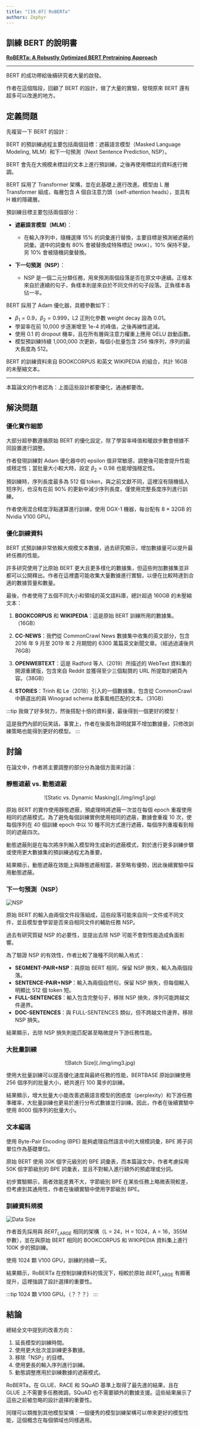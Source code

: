 ```yaml
---
title: "[19.07] RoBERTa"
authors: Zephyr
---
```


## 訓練 BERT 的說明書

[**RoBERTa: A Robustly Optimized BERT Pretraining Approach**](https://arxiv.org/abs/1907.11692)

---

BERT 的成功帶給後續研究者大量的啟發。

作者在這個階段，回顧了 BERT 的設計，做了大量的實驗，發現原來 BERT 還有超多可以改進的地方。

## 定義問題

先複習一下 BERT 的設計：

BERT 的預訓練過程主要包括兩個目標：遮蔽語言模型（Masked Language Modeling, MLM）和下一句預測（Next Sentence Prediction, NSP）。

BERT 會先在大規模未標註的文本上進行預訓練，之後再使用標註的資料進行微調。

BERT 採用了 Transformer 架構，並在此基礎上進行改進。模型由 L 層 Transformer 組成，每層包含 A 個自注意力頭（self-attention heads），並具有 H 維的隱藏層。

預訓練目標主要包括兩個部分：

- **遮蔽語言模型（MLM）**：

  - 在輸入序列中，隨機選擇 15% 的詞彙進行替換，主要目標是預測被遮蔽的詞彙。選中的詞彙有 80% 會被替換成特殊標記 `[MASK]`，10% 保持不變，另 10% 會被隨機詞彙替換。

- **下一句預測（NSP）**：
  - NSP 是一個二元分類任務，用來預測兩個段落是否在原文中連續。正樣本來自於連續的句子，負樣本則是來自於不同文件的句子段落。正負樣本各佔一半。

BERT 採用了 Adam 優化器，具體參數如下：

- $\beta_1 = 0.9$，$\beta_2 = 0.999$，L2 正則化參數 weight decay 設為 0.01。
- 學習率在前 10,000 步逐漸增至 1e-4 的峰值，之後再線性遞減。
- 使用 0.1 的 dropout 機率，且在所有層與注意力權重上應用 GELU 啟動函數。
- 模型預訓練持續 1,000,000 次更新，每個小批量包含 256 條序列，序列的最大長度為 512。

BERT 的訓練資料來自 BOOKCORPUS 和英文 WIKIPEDIA 的組合，共計 16GB 的未壓縮文本。

---

本篇論文的作者認為：上面這些設計都要優化，通通都要改。

## 解決問題

### 優化實作細節

大部分超參數遵循原始 BERT 的優化設定，除了學習率峰值和暖啟步數會根據不同設置進行調整。

作者發現訓練對 Adam 優化器中的 epsilon 值非常敏感，調整後可能會提升性能或穩定性；當批量大小較大時，設定 $\beta_2 = 0.98$ 也能增強穩定性。

預訓練時，序列長度最多為 512 個 token，與之前文獻不同，這裡沒有隨機插入短序列，也沒有在前 90% 的更新中減少序列長度，僅使用完整長度序列進行訓練。

作者使用混合精度浮點運算進行訓練，使用 DGX-1 機器，每台配有 8 × 32GB 的 Nvidia V100 GPU。

### 優化訓練資料

BERT 式預訓練非常依賴大規模文本數據，過去研究顯示，增加數據量可以提升最終任務的性能。

許多研究使用了比原始 BERT 更大且更多樣化的數據集，但這些附加數據集並非都可以公開釋出。作者在這裡盡可能收集大量數據進行實驗，以便在比較時達到合適的數據質量和數量。

最後，作者使用了五個不同大小和領域的英文語料庫，總計超過 160GB 的未壓縮文本：

1. **BOOKCORPUS** 和 **WIKIPEDIA**：這是原始 BERT 訓練所用的數據集。（16GB）
2. **CC-NEWS**：我們從 CommonCrawl News 數據集中收集的英文部分，包含 2016 年 9 月至 2019 年 2 月期間的 6300 萬篇英文新聞文章。（經過過濾後共 76GB）

3. **OPENWEBTEXT**：這是 Radford 等人（2019）所描述的 WebText 資料集的開源重建版，包含來自 Reddit 並獲得至少三個點贊的 URL 所提取的網頁內容。（38GB）

4. **STORIES**：Trinh 和 Le（2018）引入的一個數據集，包含從 CommonCrawl 中篩選出的與 Winograd schema 故事風格匹配的文本。（31GB）

:::tip
我做了好多努力，然後搭配十倍的資料量，最後得到一個更好的模型！

這是我們內部的玩笑話，事實上，作者在後面有證明就算不增加數據量，只修改訓練策略也能得到更好的模型。
:::

## 討論

在論文中，作者將主要調整的部分分為幾個方面來討論：

### 靜態遮蔽 vs. 動態遮蔽

<div align="center">
<figure style={{ "width": "60%"}}>
![Static vs. Dynamic Masking](./img/img1.jpg)
</figure>
</div>

原始 BERT 的實作使用靜態遮蔽，預處理時將遮蔽一次並在每個 epoch 重複使用相同的遮蔽模式。為了避免每個訓練實例使用相同的遮蔽，數據會重複 10 次，使每個序列在 40 個訓練 epoch 中以 10 種不同方式進行遮蔽，每個序列重複看到相同的遮蔽四次。

動態遮蔽則是在每次將序列輸入模型時生成新的遮蔽模式，對於進行更多訓練步驟或使用更大數據集的預訓練過程尤為重要。

結果顯示，動態遮蔽在效能上與靜態遮蔽相當，甚至略有優勢，因此後續實驗中採用動態遮蔽。

### 下一句預測（NSP）

![NSP](./img/img2.jpg)

原始 BERT 的輸入由兩個文件段落組成，這些段落可能來自同一文件或不同文件，並且模型會學習是否來自相同文件的輔助任務 NSP。

過去有研究質疑 NSP 的必要性，並提出去除 NSP 可能不會對性能造成負面影響。

為了驗證 NSP 的有效性，作者比較了幾種不同的輸入格式：

- **SEGMENT-PAIR+NSP**：與原始 BERT 相同，保留 NSP 損失，輸入為兩個段落。
- **SENTENCE-PAIR+NSP**：輸入為兩個自然句，保留 NSP 損失，但每個輸入明顯比 512 個 token 短。
- **FULL-SENTENCES**：輸入包含完整句子，移除 NSP 損失，序列可能跨越文件邊界。
- **DOC-SENTENCES**：與 FULL-SENTENCES 類似，但不跨越文件邊界，移除 NSP 損失。

結果顯示，去除 NSP 損失則能匹配甚至略微提升下游任務性能。

### 大批量訓練

<div align="center">
<figure style={{ "width": "60%"}}>
![Batch Size](./img/img3.jpg)
</figure>
</div>

使用大批量訓練可以提高優化速度與最終任務的性能，BERTBASE 原始訓練使用 256 個序列的批量大小，總共進行 100 萬步的訓練。

結果顯示，增大批量大小能改善遮蔽語言模型的困惑度（perplexity）和下游任務準確率，大批量訓練也更易於進行分布式數據並行訓練。因此，作者在後續實驗中使用 8000 個序列的批量大小。

### 文本編碼

使用 Byte-Pair Encoding (BPE) 能夠處理自然語言中的大規模詞彙，BPE 將子詞單位作為基礎單位。

原始 BERT 使用 30K 個字元級別的 BPE 詞彙表，而本篇論文中，作者考慮採用 50K 個字節級別的 BPE 詞彙表，並且不對輸入進行額外的預處理或分詞。

初步實驗顯示，兩者效能差異不大，字節級別 BPE 在某些任務上略微表現較差，但考慮到其通用性，作者在後續實驗中使用字節級別 BPE。

### 訓練資料規模

![Data Size](./img/img4.jpg)

作者首先採用與 $BERT_{\text{LARGE}}$ 相同的架構（L = 24，H = 1024，A = 16，355M 參數），並在與原始 BERT 相同的 BOOKCORPUS 和 WIKIPEDIA 資料集上進行 100K 步的預訓練。

使用 1024 顆 V100 GPU，訓練約持續一天。

結果顯示，RoBERTa 在控制訓練資料的情況下，相較於原始 $BERT_{\text{LARGE}}$ 有顯著提升，這裡強調了設計選擇的重要性。

:::tip
1024 顆 V100 GPU。（？？？）
:::

## 結論

總結全文中提到的改善方向：

1. 延長模型的訓練時間。
2. 使用更大批次並訓練更多數據。
3. 移除「NSP」的目標。
4. 使用更長的輸入序列進行訓練。
5. 動態調整應用於訓練數據的遮蔽模式。

RoBERTa，在 GLUE、RACE 和 SQuAD 基準上取得了最先進的結果，且在 GLUE 上不需要多任務微調，SQuAD 也不需要額外的數據支援。這些結果展示了這些之前被忽略的設計選擇的重要性。

同理可以類推到其他模型架構：一個優秀的模型訓練架構可以帶來更好的模型性能，這個概念在每個領域也同樣適用。
